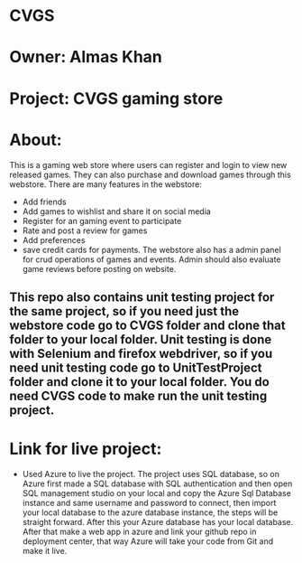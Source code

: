 # CVGS
 
# Owner: Almas Khan
# Project: CVGS gaming store
# About: 
This is a gaming web store where users can register and login to view new released games. They can also purchase and download games through this webstore.
There are many features in the webstore:
* Add friends
* Add games to wishlist and share it on social media
* Register for an gaming event to participate
* Rate and post a review for games
* Add preferences 
* save credit cards for payments.
The webstore also has a admin panel for crud operations of games and events. Admin should also evaluate game reviews before posting on website.

This repo also contains unit testing project for the same project, so if you need just the webstore code go to CVGS folder and clone that folder to your local folder.
Unit testing is done with Selenium and firefox webdriver, so if you need unit testing code go to UnitTestProject folder and clone it to your local folder. You do need CVGS code to make run the unit testing project. 
-----------------------------------------------------------------------------------------------------------------------------------------
# Link for live project: 
* Used Azure to live the project. The project uses SQL database, so on Azure first made a SQL database with SQL authentication and then open SQL management studio on your local and copy the Azure Sql Database instance and same username and password to connect, then import your local database to the azure database instance, the steps will be straight forward. After this your Azure database has your local database. After that make a web app in azure and link your github repo in deployment center, that way Azure will take your code from Git and make it live.
